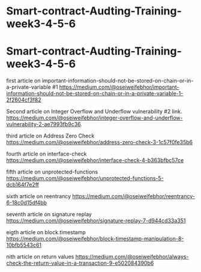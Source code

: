 # Smart-contract-Audting-Training-week3-4-5-6


# Smart-contract-Audting-Training-week3-4-5-6

first  article on  important-information-should-not-be-stored-on-chain-or-in-a-private-variable #1
https://medium.com/@oseiweifebhor/important-information-should-not-be-stored-on-chain-or-in-a-private-variable-1-2f2604cf3f82

Second  article on  Integer Overflow and Underflow vulnerability #2 link.
https://medium.com/@oseiweifebhor/integer-overflow-and-underflow-vulnerability-2-ae7993fb9c36.

third article on Address Zero Check
https://medium.com/@oseiweifebhor/address-zero-check-3-1c57f0fe35b6

fourth article on interface-check
https://medium.com/@oseiweifebhor/interface-check-4-b363bfbc57ce

fifth article on unprotected-functions
https://medium.com/@oseiweifebhor/unprotected-functions-5-dcb164f7e2ff

sixth article on reentrancy
https://medium.com/@oseiweifebhor/reentrancy-6-18c0d15df4bb

seventh article on signature replay
https://medium.com/@oseiweifebhor/signature-replay-7-d944cd33a351

eigth article on block.timestamp
https://medium.com/@oseiweifebhor/block-timestamp-manipulation-8-10bfb5543c61

nith article on return values
https://medium.com/@oseiweifebhor/always-check-the-return-value-in-a-transaction-9-e502084390b6